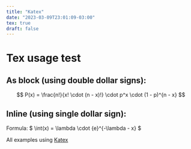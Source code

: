 ```yaml
---
title: "Katex"
date: "2023-03-09T23:01:09-03:00"
tex: true
draft: false
---
```


# Tex usage test

## As block (using double dollar signs):

$$ P(x) = \frac{n!}{x! \cdot (n - x)!} \cdot p^x \cdot (1 - p)^{n - x} $$

## Inline (using single dollar sign):

Formula: $ \int(x) = \lambda \cdot {e}^{-\lambda - x} $

All examples using [Katex](https://katex.org/)
